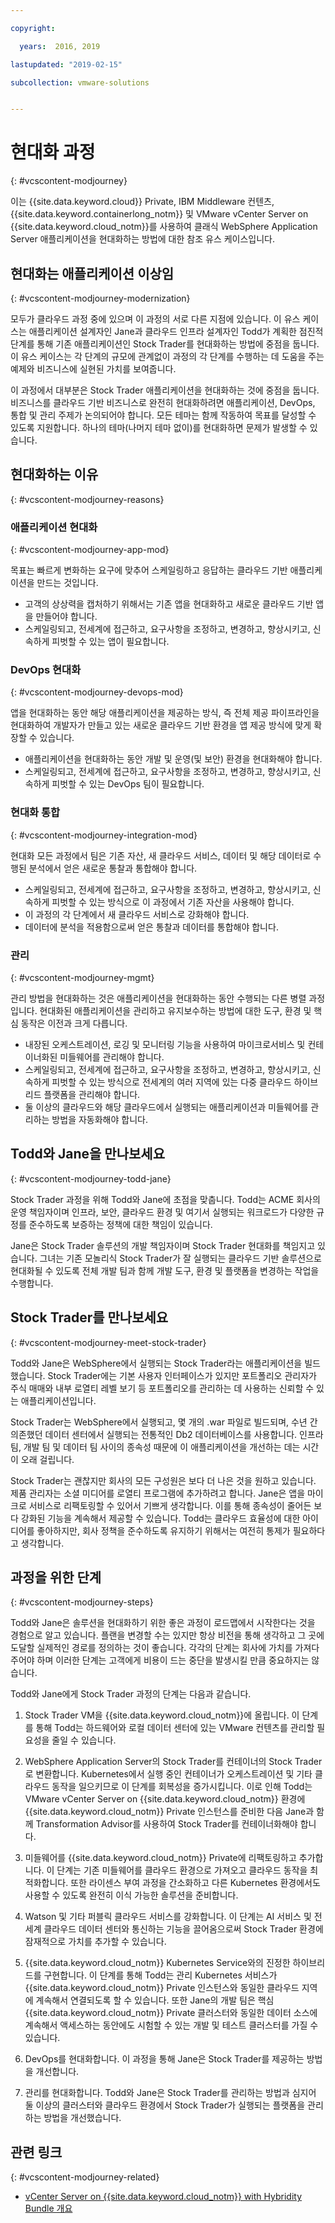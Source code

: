 ```yaml
---

copyright:

  years:  2016, 2019

lastupdated: "2019-02-15"

subcollection: vmware-solutions


---
```


# 현대화 과정
{: #vcscontent-modjourney}

이는 {{site.data.keyword.cloud}} Private, IBM Middleware 컨텐츠, {{site.data.keyword.containerlong_notm}} 및 VMware vCenter Server on {{site.data.keyword.cloud_notm}}를 사용하여 클래식 WebSphere Application Server 애플리케이션을 현대화하는 방법에 대한 참조 유스 케이스입니다.

## 현대화는 애플리케이션 이상임
{: #vcscontent-modjourney-modernization}

모두가 클라우드 과정 중에 있으며 이 과정의 서로 다른 지점에 있습니다. 이 유스 케이스는 애플리케이션 설계자인 Jane과 클라우드 인프라 설계자인 Todd가 계획한 점진적 단계를 통해 기존 애플리케이션인 Stock Trader를 현대화하는 방법에 중점을 둡니다. 이 유스 케이스는 각 단계의 규모에 관계없이 과정의 각 단계를 수행하는 데 도움을 주는 예제와 비즈니스에 실현된 가치를 보여줍니다.

이 과정에서 대부분은 Stock Trader 애플리케이션을 현대화하는 것에 중점을 둡니다. 비즈니스를 클라우드 기반 비즈니스로 완전히 현대화하려면 애플리케이션, DevOps, 통합 및 관리 주제가 논의되어야
합니다. 모든 테마는 함께 작동하여 목표를 달성할 수 있도록 지원합니다. 하나의 테마(나머지 테마 없이)를 현대화하면 문제가 발생할 수 있습니다.

## 현대화하는 이유
{: #vcscontent-modjourney-reasons}

### 애플리케이션 현대화
{: #vcscontent-modjourney-app-mod}

목표는 빠르게 변화하는 요구에 맞추어 스케일링하고 응답하는 클라우드 기반 애플리케이션을 만드는 것입니다.

* 고객의 상상력을 캡처하기 위해서는 기존 앱을 현대화하고 새로운 클라우드 기반 앱을 만들어야 합니다.
* 스케일링되고, 전세계에 접근하고, 요구사항을 조정하고, 변경하고, 향상시키고, 신속하게 피벗할 수 있는 앱이 필요합니다.

### DevOps 현대화
{: #vcscontent-modjourney-devops-mod}

앱을 현대화하는 동안 해당 애플리케이션을 제공하는 방식, 즉 전체 제공 파이프라인을 현대화하여 개발자가 만들고 있는 새로운 클라우드 기반 환경을 앱 제공 방식에 맞게 확장할 수 있습니다.

* 애플리케이션을 현대화하는 동안 개발 및 운영(및 보안) 환경을 현대화해야 합니다.
* 스케일링되고, 전세계에 접근하고, 요구사항을 조정하고, 변경하고, 향상시키고, 신속하게 피벗할 수 있는 DevOps 팀이 필요합니다.

###  현대화 통합
{: #vcscontent-modjourney-integration-mod}

현대화 모든 과정에서 팀은 기존 자산, 새 클라우드 서비스, 데이터 및 해당 데이터로 수행된 분석에서 얻은 새로운 통찰과 통합해야 합니다.

* 스케일링되고, 전세계에 접근하고, 요구사항을 조정하고, 변경하고, 향상시키고, 신속하게 피벗할 수 있는 방식으로 이 과정에서 기존 자산을 사용해야 합니다.
* 이 과정의 각 단계에서 새 클라우드 서비스로 강화해야 합니다.
* 데이터에 분석을 적용함으로써 얻은 통찰과 데이터를 통합해야 합니다.

### 관리
{: #vcscontent-modjourney-mgmt}

관리 방법을 현대화하는 것은 애플리케이션을 현대화하는 동안 수행되는 다른 병렬 과정입니다. 현대화된 애플리케이션을 관리하고 유지보수하는 방법에 대한 도구, 환경 및 핵심 동작은 이전과 크게 다릅니다.

* 내장된 오케스트레이션, 로깅 및 모니터링 기능을 사용하여 마이크로서비스 및 컨테이너화된 미들웨어를 관리해야 합니다.
* 스케일링되고, 전세계에 접근하고, 요구사항을 조정하고, 변경하고, 향상시키고, 신속하게 피벗할 수 있는 방식으로 전세계의 여러 지역에 있는 다중 클라우드 하이브리드 플랫폼을 관리해야 합니다.
* 둘 이상의 클라우드와 해당 클라우드에서 실행되는 애플리케이션과 미들웨어를 관리하는 방법을 자동화해야 합니다.

## Todd와 Jane을 만나보세요
{: #vcscontent-modjourney-todd-jane}

Stock Trader 과정을 위해 Todd와 Jane에 초점을 맞춥니다. Todd는 ACME 회사의 운영 책임자이며 인프라, 보안, 클라우드 환경 및 여기서 실행되는 워크로드가
다양한 규정를 준수하도록 보증하는 정책에 대한 책임이 있습니다.

Jane은 Stock Trader 솔루션의 개발 책임자이며 Stock Trader 현대화를 책임지고 있습니다.
그녀는 기존 모놀리식 Stock Trader가 잘 실행되는 클라우드 기반 솔루션으로 현대화될 수 있도록 전체 개발 팀과 함께 개발 도구, 환경 및 플랫폼을 변경하는 작업을 수행합니다.

## Stock Trader를 만나보세요
{: #vcscontent-modjourney-meet-stock-trader}

Todd와 Jane은 WebSphere에서 실행되는 Stock Trader라는 애플리케이션을 빌드했습니다. Stock Trader에는 기본 사용자 인터페이스가 있지만 포트폴리오 관리자가 주식 매매와 내부 로열티 레벨 보기 등 포트폴리오를 관리하는 데 사용하는 신뢰할 수 있는 애플리케이션입니다.

Stock Trader는 WebSphere에서 실행되고, 몇 개의 .war 파일로 빌드되며, 수년 간 의존했던 데이터 센터에서 실행되는 전통적인 Db2 데이터베이스를 사용합니다. 인프라 팀, 개발 팀 및 데이터 팀 사이의 종속성 때문에 이 애플리케이션을 개선하는 데는 시간이 오래 걸립니다.

Stock Trader는 괜찮지만 회사의 모든 구성원은 보다 더 나은 것을 원하고 있습니다. 제품 관리자는 소셜 미디어를 로열티 프로그램에 추가하려고 합니다. Jane은 앱을 마이크로 서비스로 리팩토링할 수 있어서 기쁘게 생각합니다. 이를 통해 종속성이 줄어든 보다 강화된 기능을 계속해서 제공할 수 있습니다. Todd는 클라우드 효율성에 대한 아이디어를 좋아하지만, 회사 정책을 준수하도록 유지하기 위해서는 여전히 통제가 필요하다고 생각합니다.

## 과정을 위한 단계
{: #vcscontent-modjourney-steps}

Todd와 Jane은 솔루션을 현대화하기 위한 좋은 과정이 로드맵에서 시작한다는 것을 경험으로 알고 있습니다. 플랜을 변경할 수는 있지만 항상 비전을 통해 생각하고 그 곳에 도달할 실제적인 경로를 정의하는 것이 좋습니다. 각각의 단계는 회사에 가치를 가져다 주어야 하며 이러한 단계는 고객에게 비용이 드는 중단을 발생시킬 만큼 중요하지는 않습니다.

Todd와 Jane에게 Stock Trader 과정의 단계는 다음과 같습니다.
1. Stock Trader VM을 {{site.data.keyword.cloud_notm}}에 올립니다. 이 단계를 통해 Todd는 하드웨어와 로컬 데이터 센터에 있는 VMware 컨텐츠를 관리할 필요성을 줄일 수 있습니다.

2. WebSphere Application Server의 Stock Trader를 컨테이너의 Stock Trader로 변환합니다. Kubernetes에서 실행 중인 컨테이너가 오케스트레이션 및 기타 클라우드 동작을 일으키므로 이 단계를 회복성을 증가시킵니다. 이로 인해 Todd는 VMware vCenter Server on {{site.data.keyword.cloud_notm}} 환경에 {{site.data.keyword.cloud_notm}} Private 인스턴스를 준비한 다음 Jane과 함께 Transformation Advisor를 사용하여 Stock Trader를 컨테이너화해야 합니다.

3. 미들웨어를 {{site.data.keyword.cloud_notm}} Private에 리팩토링하고 추가합니다. 이 단계는 기존 미들웨어를 클라우드 환경으로 가져오고 클라우드 동작을 최적화합니다. 또한 라이센스 부여 과정을 간소화하고 다른
Kubernetes 환경에서도 사용할 수 있도록 완전히 이식 가능한 솔루션을 준비합니다.

4. Watson 및 기타 퍼블릭 클라우드 서비스를 강화합니다. 이 단계는 AI 서비스 및 전세계 클라우드 데이터 센터와 통신하는 기능을 끌어옴으로써 Stock Trader 환경에 잠재적으로 가치를 추가할 수 있습니다.

5. {{site.data.keyword.cloud_notm}} Kubernetes Service와의 진정한 하이브리드를 구현합니다. 이 단계를 통해 Todd는 관리 Kubernetes 서비스가 {{site.data.keyword.cloud_notm}} Private 인스턴스와 동일한 클라우드 지역에 계속해서 연결되도록 할 수 있습니다. 또한 Jane의 개발 팀은 핵심 {{site.data.keyword.cloud_notm}} Private 클러스터와 동일한 데이터 소스에 계속해서 액세스하는 동안에도 시험할 수 있는 개발 및 테스트 클러스터를 가질 수 있습니다.

6. DevOps를 현대화합니다. 이 과정을 통해 Jane은 Stock Trader를 제공하는 방법을 개선합니다.

7. 관리를 현대화합니다. Todd와 Jane은 Stock Trader를 관리하는 방법과 심지어 둘 이상의 클러스터와 클라우드 환경에서 Stock Trader가 실행되는 플랫폼을 관리하는 방법을 개선했습니다.

## 관련 링크
{: #vcscontent-modjourney-related}

* [vCenter Server on {{site.data.keyword.cloud_notm}} with Hybridity Bundle 개요](/docs/services/vmwaresolutions/archiref/vcs?topic=vmware-solutions-vcs-hybridity-intro)
